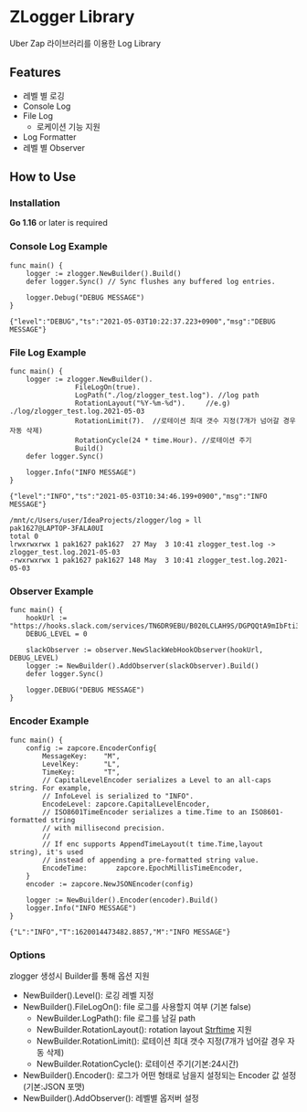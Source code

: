 # ZLogger Library

Uber Zap 라이브러리를 이용한 Log Library

## Features

  - 레벨 별 로깅
  - Console Log
  - File Log
      - 로케이션 기능 지원
  - Log Formatter 
  - 레벨 별 Observer
    
## How to Use

### Installation
**Go 1.16** or later is required


### Console Log Example

```
func main() {
    logger := zlogger.NewBuilder().Build()
    defer logger.Sync() // Sync flushes any buffered log entries.
    
    logger.Debug("DEBUG MESSAGE")
}
```
```
{"level":"DEBUG","ts":"2021-05-03T10:22:37.223+0900","msg":"DEBUG MESSAGE"}
```

### File Log Example

```
func main() {
    logger := zlogger.NewBuilder().
                FileLogOn(true).
                LogPath("./log/zlogger_test.log"). //log path
                RotationLayout("%Y-%m-%d").     //e.g) ./log/zlogger_test.log.2021-05-03
                RotationLimit(7).  //로테이션 최대 갯수 지정(7개가 넘어갈 경우 자동 삭제)
                RotationCycle(24 * time.Hour). //로테이션 주기
                Build()
    defer logger.Sync()
     
    logger.Info("INFO MESSAGE")                   
}   
```
```
{"level":"INFO","ts":"2021-05-03T10:34:46.199+0900","msg":"INFO MESSAGE"}
```
```
/mnt/c/Users/user/IdeaProjects/zlogger/log » ll                                                                                                                                                                                                                                                 pak1627@LAPTOP-3FALA0UI
total 0
lrwxrwxrwx 1 pak1627 pak1627  27 May  3 10:41 zlogger_test.log -> zlogger_test.log.2021-05-03
-rwxrwxrwx 1 pak1627 pak1627 148 May  3 10:41 zlogger_test.log.2021-05-03
```

### Observer Example
```
func main() {
    hookUrl := "https://hooks.slack.com/services/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"
    DEBUG_LEVEL = 0
    
    slackObserver := observer.NewSlackWebHookObserver(hookUrl, DEBUG_LEVEL)
    logger := NewBuilder().AddObserver(slackObserver).Build()
    defer logger.Sync()
    
    logger.DEBUG("DEBUG MESSAGE")
}
```

### Encoder Example
```
func main() {
    config := zapcore.EncoderConfig{
        MessageKey:    "M",
        LevelKey:      "L",
        TimeKey:       "T",
        // CapitalLevelEncoder serializes a Level to an all-caps string. For example,
        // InfoLevel is serialized to "INFO".
        EncodeLevel: zapcore.CapitalLevelEncoder,
        // ISO8601TimeEncoder serializes a time.Time to an ISO8601-formatted string
        // with millisecond precision.
        //
        // If enc supports AppendTimeLayout(t time.Time,layout string), it's used
        // instead of appending a pre-formatted string value.
        EncodeTime:       zapcore.EpochMillisTimeEncoder,
    }
    encoder := zapcore.NewJSONEncoder(config)
    
    logger := NewBuilder().Encoder(encoder).Build()
    logger.Info("INFO MESSAGE")
}
```
```
{"L":"INFO","T":1620014473482.8857,"M":"INFO MESSAGE"}
```


### Options
zlogger 생성시 Builder를 통해 옵션 지원 
- NewBuilder().Level(): 로깅 레벨 지정
- NewBuilder().FileLogOn(): file 로그를 사용할지 여부 (기본 false)
  - NewBuilder.LogPath(): file 로그를 남길 path
  - NewBuilder.RotationLayout(): rotation layout [Strftime](https://man7.org/linux/man-pages/man3/strftime.3.html) 지원
  - NewBuilder.RotationLimit(): 로테이션 최대 갯수 지정(7개가 넘어갈 경우 자동 삭제)
  - NewBuilder.RotationCycle(): 로테이션 주기(기본:24시간)
- NewBuilder().Encoder(): 로그가 어떤 형태로 남을지 설정되는 Encoder 값 설정(기본:JSON 포맷)
- NewBuilder().AddObserver(): 레벨별 옵저버 설정